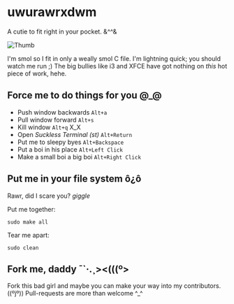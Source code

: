 # uwurawrxdwm

A cutie to fit right in your pocket. &^^&

![Thumb](https://i.imgur.com/dultOz8.png "Thumb")

I'm smol so I fit in only a weally smol C file. I'm lightning quick; you should watch me run ;) The big bullies like i3 and XFCE have got nothing on *this* hot piece of work, hehe.

## Force me to do things for you @_@

 * Push window backwards `Alt+a`
 * Pull window forward `Alt+s`
 * Kill window `Alt+q` X_X
 * Open *Suckless Terminal (st)* `Alt+Return`
 * Put me to sleepy byes `Alt+Backspace`
 * Put a boi in his place `Alt+Left Click`
 * Make a small boi a big boi `Alt+Right Click`

## Put me in your file system ô¿ô 

Rawr, did I scare you? *giggle*

Put me together:
```
sudo make all
```

Tear me apart:
```
sudo clean
```

## Fork me, daddy ¯`·.¸><(((º>  

Fork this bad girl and maybe you can make your way into my contributors. ((ºjº)) Pull-requests are more than welcome ^_^
